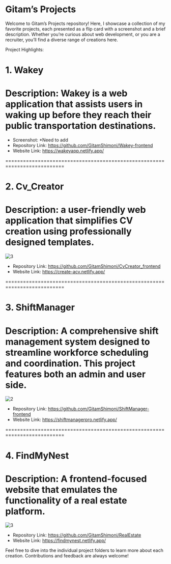 # Gitam’s Projects
Welcome to Gitam’s Projects repository! Here, I showcase a collection of my favorite projects, each presented as a flip card with a screenshot and a brief description. Whether you’re curious about web development, or you are a recruiter, you’ll find a diverse range of creations here.

Project Highlights:
# 1. Wakey
# Description: Wakey is a web application that assists users in waking up before they reach their public transportation destinations.
* Screenshot: *Need to add
* Repository Link: https://github.com/GitamShimoni/Wakey-frontend
* Website Link: https://wakeyapp.netlify.app/

==========================================================================

# 2. Cv_Creator
# Description: a user-friendly web application that simplifies CV creation using professionally designed templates.
![3](https://github.com/GitamShimoni/Gitams_Projects/assets/11949650/65be04e4-e889-4d57-b6e5-7fd0bae30a60)

  
* Repository Link: https://github.com/GitamShimoni/CvCreator_frontend
* Website Link: https://create-acv.netlify.app/

==========================================================================

# 3. ShiftManager
# Description: A comprehensive shift management system designed to streamline workforce scheduling and coordination. This project features both an admin and user side.
![2](https://github.com/GitamShimoni/Gitams_Projects/assets/11949650/afa50d48-1dc0-4340-99ae-d4d6b76454ae)


* Repository Link: https://github.com/GitamShimoni/ShiftManager-frontend
* Website Link: https://shiftmanagerpro.netlify.app/

==========================================================================

# 4. FindMyNest
# Description: A frontend-focused website that emulates the functionality of a real estate platform.
![3](https://github.com/GitamShimoni/Gitams_Projects/assets/11949650/67d4f5be-e88a-4571-9307-421575f5ed5c)


* Repository Link: https://github.com/GitamShimoni/RealEstate
* Website Link: https://findmynest.netlify.app/


Feel free to dive into the individual project folders to learn more about each creation. Contributions and feedback are always welcome!
